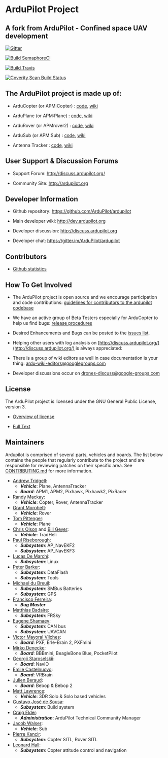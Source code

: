 # ArduPilot Project
## A fork from ArduPilot - Confined space UAV development

[![Gitter](https://badges.gitter.im/Join%20Chat.svg)](https://gitter.im/ArduPilot/ardupilot?utm_source=badge&utm_medium=badge&utm_campaign=pr-badge&utm_content=badge)

[![Build SemaphoreCI](https://semaphoreci.com/api/v1/ardupilot/ardupilot/branches/master/badge.svg)](https://semaphoreci.com/ardupilot/ardupilot)

[![Build Travis](https://travis-ci.org/ArduPilot/ardupilot.svg?branch=master)](https://travis-ci.org/ArduPilot/ardupilot)

[![Coverity Scan Build Status](https://scan.coverity.com/projects/5331/badge.svg)](https://scan.coverity.com/projects/ardupilot-ardupilot)

## The ArduPilot project is made up of: ##

- ArduCopter (or APM:Copter) : [code](https://github.com/ArduPilot/ardupilot/tree/master/ArduCopter), [wiki](http://ardupilot.org/copter/index.html)

- ArduPlane (or APM:Plane) : [code](https://github.com/ArduPilot/ardupilot/tree/master/ArduPlane), [wiki](http://ardupilot.org/plane/index.html)

- ArduRover (or APMrover2) : [code](https://github.com/ArduPilot/ardupilot/tree/master/APMrover2), [wiki](http://ardupilot.org/rover/index.html)

- ArduSub (or APM:Sub) : [code](https://github.com/ArduPilot/ardupilot/tree/master/ArduSub), [wiki](http://ardusub.com/)

- Antenna Tracker : [code](https://github.com/ArduPilot/ardupilot/tree/master/AntennaTracker), [wiki](http://ardupilot.org/antennatracker/index.html)

## User Support & Discussion Forums ##

- Support Forum: <http://discuss.ardupilot.org/>

- Community Site: <http://ardupilot.org>

## Developer Information ##

- Github repository: <https://github.com/ArduPilot/ardupilot>

- Main developer wiki: <http://dev.ardupilot.org>

- Developer discussion: <http://discuss.ardupilot.org>

- Developer chat: <https://gitter.im/ArduPilot/ardupilot>

## Contributors ##

- [Github statistics](https://github.com/ArduPilot/ardupilot/graphs/contributors)

## How To Get Involved ##

- The ArduPilot project is open source and we encourage participation and code contributions: [guidelines for contributors to the ardupilot codebase](http://dev.ardupilot.org/wiki/guidelines-for-contributors-to-the-apm-codebase)

- We have an active group of Beta Testers especially for ArduCopter to help us find bugs: [release procedures](http://dev.ardupilot.org/wiki/release-procedures)

- Desired Enhancements and Bugs can be posted to the [issues list](https://github.com/ArduPilot/ardupilot/issues).

- Helping other users with log analysis on [http://discuss.ardupilot.org/](http://discuss.ardupilot.org/) is always appreciated:

- There is a group of wiki editors as well in case documentation is your thing: <ardu-wiki-editors@googlegroups.com>

- Developer discussions occur on <drones-discuss@google-groups.com>

## License ##

The ArduPilot project is licensed under the GNU General Public
License, version 3.

- [Overview of license](http://dev.ardupilot.com/wiki/license-gplv3)

- [Full Text](https://github.com/ArduPilot/ardupilot/blob/master/COPYING.txt)

## Maintainers ##

Ardupilot is comprised of several parts, vehicles and boards. The list below
contains the people that regularly contribute to the project and are responsible
for reviewing patches on their specific area. See [CONTRIBUTING.md](.github/CONTRIBUTING.md) for more information.

- [Andrew Tridgell](https://github.com/tridge):
  - ***Vehicle***: Plane, AntennaTracker
  - ***Board***: APM1, APM2, Pixhawk, Pixhawk2, PixRacer
- [Randy Mackay](https://github.com/rmackay9):
  - ***Vehicle***: Copter, Rover, AntennaTracker
- [Grant Morphett](https://github.com/gmorph):
  - ***Vehicle***: Rover
- [Tom Pittenger](https://github.com/magicrub):
  - ***Vehicle***: Plane
- [Chris Olson](https://github.com/ChristopherOlson) and [Bill Geyer](https://github.com/bnsgeyer):
  - ***Vehicle***: TradHeli
- [Paul Riseborough](https://github.com/priseborough):
  - ***Subsystem***: AP_NavEKF2
  - ***Subsystem***: AP_NavEKF3
- [Lucas De Marchi](https://github.com/lucasdemarchi):
  - ***Subsystem***: Linux
- [Peter Barker](https://github.com/peterbarker):
  - ***Subsystem***: DataFlash
  - ***Subsystem***: Tools
- [Michael du Breuil](https://github.com/WickedShell):
  - ***Subsystem***: SMBus Batteries
  - ***Subsystem***: GPS
- [Francisco Ferreira](https://github.com/oxinarf):
  - ***Bug Master***
- [Matthias Badaire](https://github.com/badzz):
  - ***Subsystem***: FRSky
- [Eugene Shamaev](https://github.com/EShamaev):
  - ***Subsystem***: CAN bus
  - ***Subsystem***: UAVCAN
- [Víctor Mayoral Vilches](https://github.com/vmayoral):
  - ***Board***: PXF, Erle-Brain 2, PXFmini
- [Mirko Denecke](https://github.com/mirkix):
  - ***Board***: BBBmini, BeagleBone Blue, PocketPilot
- [Georgii Staroselskii](https://github.com/staroselskii):
  - ***Board***: NavIO
- [Emile Castelnuovo](https://github.com/emilecastelnuovo):
  - ***Board***: VRBrain
- [Julien Beraud](https://github.com/jberaud):
  - ***Board***: Bebop & Bebop 2
- [Matt Lawrence](https://github.com/Pedals2Paddles):
  - ***Vehicle***: 3DR Solo & Solo based vehicles
- [Gustavo José de Sousa](https://github.com/guludo):
  - ***Subsystem***: Build system
- [Craig Elder](https://github.com/CraigElder):
  - ***Administration***: ArduPilot Technical Community Manager
- [Jacob Walser](https://github.com/jaxxzer):
  - ***Vehicle***: Sub
- [Pierre Kancir](https://github.com/khancyr):
  - ***Subsystem***: Copter SITL, Rover SITL
- [Leonard Hall](https://github.com/lthall):
  - ***Subsystem***: Copter attitude control and navigation
